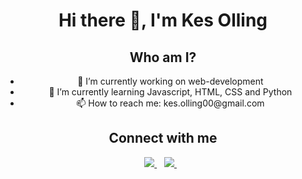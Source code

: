 <h1 align='center'>
  Hi there 👋, I'm Kes Olling
 </h1>


<!--
Here are some ideas to get you started:

- 🔭 I’m currently working on web-development
- 🌱 I’m currently learning ...
- 👯 I’m looking to collaborate on ...
- 🤔 I’m looking for help with ...
- 💬 Ask me about ...

- 😄 Pronouns: ...
- ⚡ Fun fact: ...
-->

<h2 align='center'>Who am I?</h2>

<ul align='center'>
  <li>🔭 I’m currently working on web-development</li>
  <li>🌱 I’m currently learning Javascript, HTML, CSS and Python</li>
  <li>📫 How to reach me: kes.olling00@gmail.com</li>
</ul>


<h2 align='center'>Connect with me</h2>

<p align='center'>
  
  <a href="https://www.linkedin.com/in/kes-olling-b54a82164/">
    <img src="https://img.shields.io/badge/linkedin-%230077B5.svg?&style=for-the-badge&logo=linkedin&logoColor=white" />
  </a>&nbsp;&nbsp;
  <a href="https://instagram.com/kes0liebol">
    <img src="https://img.shields.io/badge/instagram-%23E4405F.svg?&style=for-the-badge&logo=instagram&logoColor=white" />        
  </a>&nbsp;&nbsp;
  
</p>



